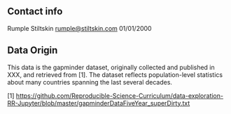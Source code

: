 Contact info
------------
Rumple Stiltskin
rumple@stiltskin.com
01/01/2000

Data Origin
-----------
This data is the gapminder dataset, originally collected and published in XXX, and retrieved from [1]. The dataset reflects population-level statistics about many countries spanning the last several decades.

[1] https://github.com/Reproducible-Science-Curriculum/data-exploration-RR-Jupyter/blob/master/gapminderDataFiveYear_superDirty.txt